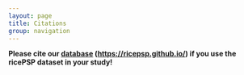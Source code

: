 ```yaml
---
layout: page
title: Citations
group: navigation
---
```


__Please cite our <a href="https://ricepsp.github.io/" target="_blank">database</a> (https://ricepsp.github.io/) if you use the ricePSP dataset in your study!__  
